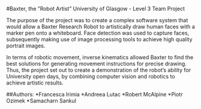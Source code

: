 #Baxter, the ”Robot Artist”
University of Glasgow - Level 3 Team Project

The purpose of the project was to create a complex software system that would
allow a Baxter Research Robot to artistically draw human faces with a marker
pen onto a whiteboard. Face detection was used to capture faces, subsequently
making use of image processing tools to achieve high quality portrait images. 

In terms of robotic movement, inverse kinematics allowed Baxter to find the best
solutions for generating movement instructions for precise drawing. Thus, the
project set out to create a demonstration of the robot’s ability for University
open days, by combining computer vision and robotics to achieve artistic results.

##Authors:
*Francesca Irimia
*Andreea Lutac
*Robert McAlpine
*Piotr Ozimek
*Samacharn Sankul
